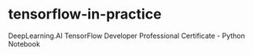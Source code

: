 # tensorflow-in-practice
DeepLearning.AI TensorFlow Developer Professional Certificate - Python Notebook
